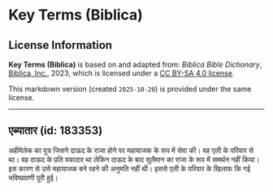 # Key Terms (Biblica)

## License Information

**Key Terms (Biblica)** is based on and adapted from: _Biblica Bible Dictionary_, [Biblica, Inc.](https://www.biblica.com/), 2023, which is licensed under a [CC BY-SA 4.0 license](https://creativecommons.org/licenses/by-sa/4.0/legalcode.en).

This markdown version (created `2025-10-20`) is provided under the same license.



--------------------------------

## एब्यातार (id: 183353)

अहीमेलेक का पुत्र जिसने दाऊद के राजा होने पर महायाजक के रूप में सेवा की। वह एली के परिवार से था। वह दाऊद के प्रति वफादार था लेकिन दाऊद के बाद सुलैमान का राजा के रूप में समर्थन नहीं किया। इस कारण से उसे महायाजक बने रहने की अनुमति नहीं थी। इससे एली के परिवार के खिलाफ कि गई भविष्यवाणी पूरी हुई।


